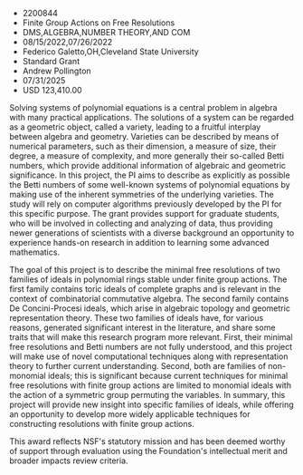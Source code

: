 
* 2200844
* Finite Group Actions on Free Resolutions
* DMS,ALGEBRA,NUMBER THEORY,AND COM
* 08/15/2022,07/26/2022
* Federico Galetto,OH,Cleveland State University
* Standard Grant
* Andrew Pollington
* 07/31/2025
* USD 123,410.00

Solving systems of polynomial equations is a central problem in algebra with
many practical applications. The solutions of a system can be regarded as a
geometric object, called a variety, leading to a fruitful interplay between
algebra and geometry. Varieties can be described by means of numerical
parameters, such as their dimension, a measure of size, their degree, a measure
of complexity, and more generally their so-called Betti numbers, which provide
additional information of algebraic and geometric significance. In this project,
the PI aims to describe as explicitly as possible the Betti numbers of some
well-known systems of polynomial equations by making use of the inherent
symmetries of the underlying varieties. The study will rely on computer
algorithms previously developed by the PI for this specific purpose. The grant
provides support for graduate students, who will be involved in collecting and
analyzing of data, thus providing newer generations of scientists with a diverse
background an opportunity to experience hands-on research in addition to
learning some advanced mathematics.

The goal of this project is to describe the minimal free resolutions of two
families of ideals in polynomial rings stable under finite group actions. The
first family contains toric ideals of complete graphs and is relevant in the
context of combinatorial commutative algebra. The second family contains De
Concini-Procesi ideals, which arise in algebraic topology and geometric
representation theory. These two families of ideals have, for various reasons,
generated significant interest in the literature, and share some traits that
will make this research program more relevant. First, their minimal free
resolutions and Betti numbers are not fully understood, and this project will
make use of novel computational techniques along with representation theory to
further current understanding. Second, both are families of non-monomial ideals;
this is significant because current techniques for minimal free resolutions with
finite group actions are limited to monomial ideals with the action of a
symmetric group permuting the variables. In summary, this project will provide
new insight into specific families of ideals, while offering an opportunity to
develop more widely applicable techniques for constructing resolutions with
finite group actions.

This award reflects NSF's statutory mission and has been deemed worthy of
support through evaluation using the Foundation's intellectual merit and broader
impacts review criteria.
